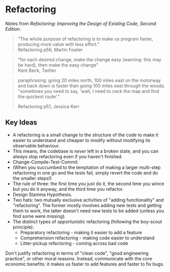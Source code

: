# Refactoring

Notes from _Refactoring: Improving the Design of Existing Code, Second Edition_.

> "The whole purpose of refactoring is to make us program faster, producing more value with less effort."  
> Refactoring p56, Martin Fowler

> "for each desired change, make the change easy \(warning: this may be hard\), then make the easy change"  
> Kent Beck, Twitter

> paraphrasing: going 20 miles north, 100 miles east on the motorway and back down is faster than going 100 miles east through the woods. "sometimes you need to say, 'wait, I need to ceck the map and find the quickest route'."
>
> Refactoring p51, Jessica Kerr

## Key Ideas

* A refactoring is a small change to the structure of the code to make it easier to understand and cheaper to modify without modifying its observable behaviour.
* This means, the codebase is _never_ left in a broken state, and you can always stop refactoring even if you haven't finished.
* Change-Compile-Test-Commit.
* \(When you succumbed to the temptation of making a larger multi-step refactoring in one go and the tests fail, simply revert the code and do the smaller steps!\)
* The rule of three: the first time you just do it, the second time you wince but you do it anyway, and the third time you refactor.
* Design Stamina Hypothesis.
* Two hats: two mutually exclusive activities of "adding functionality" and "refactoring". The former mostly involves adding new tests and getting them to work, the latter doesn't need new tests to be added \(unless you find some were missing\).
* The distinct types of _opportunistic_ refactoring \(following the boy-scout principle\):
  * Preparatory refactoring - making it easier to add a feature
  * Comprehension refactoring - making code easier to understand
  * Litter-pickup refactoring - coming across bad code

Don't justify refactoring in terms of "clean code", "good engineering practice", or other moral reasons. Instead, communicate with the core economic benefits: it makes us faster to add features and faster to fix bugs.



